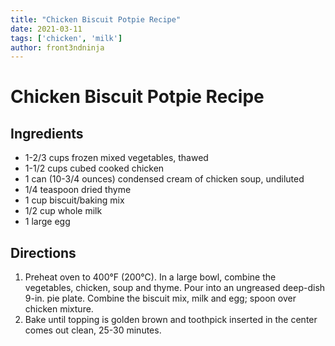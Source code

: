 ```yaml
---
title: "Chicken Biscuit Potpie Recipe"
date: 2021-03-11
tags: ['chicken', 'milk']
author: front3ndninja
---
```


# Chicken Biscuit Potpie Recipe

## Ingredients

- 1-2/3 cups frozen mixed vegetables, thawed
- 1-1/2 cups cubed cooked chicken
- 1 can (10-3/4 ounces) condensed cream of chicken soup, undiluted
- 1/4 teaspoon dried thyme
- 1 cup biscuit/baking mix
- 1/2 cup whole milk
- 1 large egg

## Directions

1. Preheat oven to 400°F (200°C). In a large bowl, combine the vegetables, chicken, soup and thyme. Pour into an ungreased deep-dish 9-in. pie plate. Combine the biscuit mix, milk and egg; spoon over chicken mixture.
2. Bake until topping is golden brown and toothpick inserted in the center comes out clean, 25-30 minutes.

